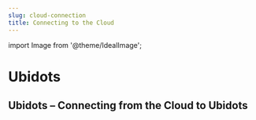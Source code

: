 ```yaml
---
slug: cloud-connection
title: Connecting to the Cloud
---
```

import Image from '@theme/IdealImage';

# Ubidots

## Ubidots – Connecting from the Cloud to Ubidots
